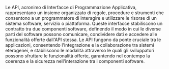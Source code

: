 Le API, acronimo di Interfacce di Programmazione Applicativa, rappresentano un insieme organizzato di regole, procedure e strumenti che consentono a un programmatore di interagire e utilizzare le risorse di un sistema software, servizio o piattaforma.
Queste interfacce stabiliscono un contratto tra due componenti software, definendo il modo in cui le diverse parti del software possono comunicare, condividere dati e accedere alle funzionalità offerte dall'API stessa. Le API fungono da ponte cruciale tra le applicazioni, consentendo l'integrazione e la collaborazione tra sistemi eterogenei, e stabiliscono le modalità attraverso le quali gli sviluppatori possono sfruttare le funzionalità offerte, garantendo nel contempo la coerenza e la sicurezza nell'interazione tra i componenti software.